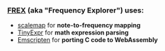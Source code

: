 ### [FREX](https://maxis.cool/frex) (aka "Frequency Explorer") uses:

- [scalemap](https://github.com/maxwellpollack/scalemap) for **note-to-frequency mapping**
- [TinyExpr](https://codeplea.com/tinyexpr) for **math expression parsing**
- [Emscripten](https://emscripten.org/) for **porting C code to WebAssembly**
